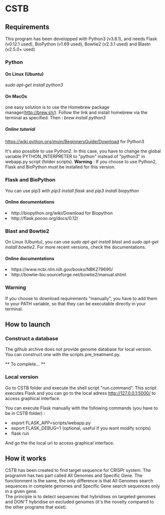 # CSTB

## Requirements 

This program has been developped with Python3 (v3.6.1), and needs Flask (v0.12.1 used), BioPython (v1.69 used), Bowtie2 (v2.3.1 used) and Blastn (v2.5.0+ used) 

### Python

#### On Linux (Ubuntu) 
*sudo apt-get install python3*

#### On MacOs  
one easy solution is to use the Homebrew package manager(http://brew.sh/). Follow the link and install homebrew via the terminal as specified. 
Then : *brew install python3*

##### Online tutorial 
https://wiki.python.org/moin/BeginnersGuide/Download for Python3

It's also possible to use Python2. In this case, you have to change the global variable PYTHON_INTERPRETER to "python" instead of "python3" in webapp.py script (folder scripts). **Warning** : If you choose to use Python2, Flask and BioPython must be installed for this version.   

### Flask and BioPython 
You can use pip3 with *pip3 install flask* and *pip3 install biopython*

#### Online documentations
<li>http://biopython.org/wiki/Download for Biopython </li>
<li> http://flask.pocoo.org/docs/0.12/ </li>

### Blast and Bowtie2 

On Linux (Ubuntu), you can use *sudo apt-get install blast* and *sudo apt-get install bowtie2*. 
For more recent versions, check the documentations. 
#### Online documentations 
<li> https://www.ncbi.nlm.nih.gov/books/NBK279690/ </li> 
<li> http://bowtie-bio.sourceforge.net/bowtie2/manual.shtml </li> 

### Warning 
If you choose to download requirements "manually", you have to add them to your PATH variable, so that they can be executable directly in your terminal.  

## How to launch 

### Construct a database 

The github archive does not provide genome database for local version. You can construct one with the scripts pre_treatment.py. 

** To complete... ** 

### Local version 
Go to CSTB folder and execute the shell script "run.command". This script executes Flask and you can go to the local adress http://127.0.0.1:5000/ to access graphical interface. 

You can execute Flask manually with the following commands (you have to be in CSTB folder) : 
<li> export FLASK_APP=scripts/webapp.py </li> 
<li> export FLASK_DEBUG=1 (optional, useful if you want modify scripts) </li> 
<li> flask run </li> 

And go the the local url to access graphical interface. 

## How it works 
CSTB has been created to find target sequence for CRISPr system. 
The programm has two part called All Genomes and Specific Gene. The functionment is the same, the only difference is that All Genomes search sequences in complete genomes and Specific Gene search sequences only in a given gene.  
The principle is to detect sequences that hybridises on targeted genomes and DON'T hybridise on excluded genomes (it's the novelty compared to the other programs that exist).  




